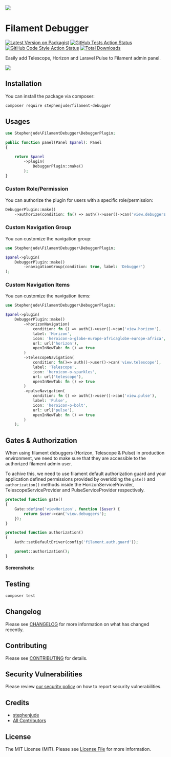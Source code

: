 ![](https://raw.githubusercontent.com/stephenjude/filament-debugger/main/art/banner.jpg)

# Filament Debugger

[![Latest Version on Packagist](https://img.shields.io/packagist/v/stephenjude/filament-debugger.svg?style=flat-square)](https://packagist.org/packages/stephenjude/filament-debugger)
[![GitHub Tests Action Status](https://img.shields.io/github/actions/workflow/status/stephenjude/filament-debugger/run-tests.yml?label=tests)](https://github.com/stephenjude/filament-debugger/actions?query=workflow%3Arun-tests+branch%3Amain)
[![GitHub Code Style Action Status](https://img.shields.io/github/actions/workflow/status/stephenjude/filament-debugger/fix-php-code-style-issues.yml?branch=main&label=code%20style)](https://github.com/stephenjude/filament-debugger/actions?query=workflow%3A"Fix+PHP+code+style+issues"+branch%3Amain)
[![Total Downloads](https://img.shields.io/packagist/dt/stephenjude/filament-debugger.svg?style=flat-square)](https://packagist.org/packages/stephenjude/filament-debugger)

Easily add Telescope, Horizon and Laravel Pulse to Filament admin panel.

![](https://raw.githubusercontent.com/stephenjude/filament-debugger/main/art/screen1.png)

## Installation

You can install the package via composer:

```bash
composer require stephenjude/filament-debugger
```

## Usages
```php
use Stephenjude\FilamentDebugger\DebuggerPlugin;

public function panel(Panel $panel): Panel
{

    return $panel
        ->plugin(
            DebuggerPlugin::make()
        );
}
```

### Custom Role/Permission
You can authorize the plugin for users with a specific role/permission:

```php
DebuggerPlugin::make()
    ->authorize(condition: fn() => auth()->user()->can('view.debuggers'));
 ```

### Custom Navigation Group
You can customize the navigation group:

```php
use Stephenjude\FilamentDebugger\DebuggerPlugin;

$panel->plugin(
    DebuggerPlugin::make()
        ->navigationGroup(condition: true, label: 'Debugger')
);
 ```

### Custom Navigation Items
You can customize the navigation items:

```php
use Stephenjude\FilamentDebugger\DebuggerPlugin;

$panel->plugin(
    DebuggerPlugin::make()
        ->horizonNavigation(
            condition: fn () => auth()->user()->can('view.horizon'),
            label: 'Horizon',
            icon: 'heroicon-o-globe-europe-africaglobe-europe-africa',
            url: url('horizon'),
            openInNewTab: fn () => true
        )
        ->telescopeNavigation(
            condition: fn()=> auth()->user()->can('view.telescope'),
            label: 'Telescope',
            icon: 'heroicon-o-sparkles',
            url: url('telescope'),
            openInNewTab: fn () => true
        )
        ->pulseNavigation(
            condition: fn () => auth()->user()->can('view.pulse'),
            label: 'Pulse',
            icon: 'heroicon-o-bolt',
            url: url('pulse'),
            openInNewTab: fn () => true
        )
    );
```

## Gates & Authorization
When using filament debuggers (Horizon, Telescope & Pulse) in production environment, we need to make sure that they are accessible to the authorized filament admin user.

To achive this, we need to use filament default authorization guard and your application defined permissions provided by overidding the `gate()` and  `authorization()` methods inside the HorizonServiceProvider,  TelescopeServiceProvider and PulseServiceProvider respectively.

```php
protected function gate()
{
    Gate::define('viewHorizon', function ($user) {
        return $user->can('view.debuggers');
    });
}

protected function authorization()
{
    Auth::setDefaultDriver(config('filament.auth.guard'));

    parent::authorization();
}

```

####  Screenshots:


## Testing

```bash
composer test
```

## Changelog

Please see [CHANGELOG](CHANGELOG.md) for more information on what has changed recently.

## Contributing

Please see [CONTRIBUTING](https://github.com/stephenjude/.github/blob/main/CONTRIBUTING.md) for details.

## Security Vulnerabilities

Please review [our security policy](../../security/policy) on how to report security vulnerabilities.

## Credits

- [stephenjude](https://github.com/stephenjude)
- [All Contributors](../../contributors)

## License

The MIT License (MIT). Please see [License File](LICENSE.md) for more information.
